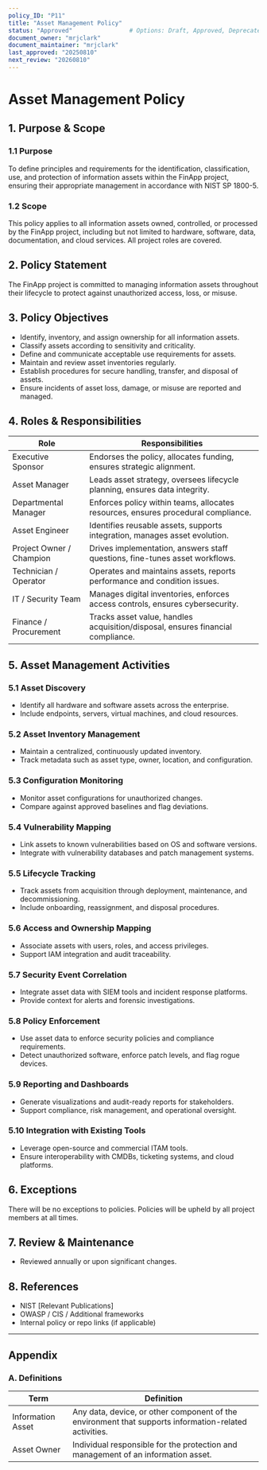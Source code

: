 ```yaml
---
policy_ID: "P11"
title: "Asset Management Policy"
status: "Approved"                # Options: Draft, Approved, Deprecated
document_owner: "mrjclark"
document_maintainer: "mrjclark"
last_approved: "20250810"
next_review: "20260810"
---
```

# Asset Management Policy

## 1. Purpose & Scope

### 1.1 Purpose
To define principles and requirements for the identification, classification, use, and protection of information assets within the FinApp project, ensuring their appropriate management in accordance with NIST SP 1800-5.

### 1.2 Scope
This policy applies to all information assets owned, controlled, or processed by the FinApp project, including but not limited to hardware, software, data, documentation, and cloud services. All project roles are covered.

## 2. Policy Statement
The FinApp project is committed to managing information assets throughout their lifecycle to protect against unauthorized access, loss, or misuse.

## 3. Policy Objectives
- Identify, inventory, and assign ownership for all information assets.
- Classify assets according to sensitivity and criticality.
- Define and communicate acceptable use requirements for assets.
- Maintain and review asset inventories regularly.
- Establish procedures for secure handling, transfer, and disposal of assets.
- Ensure incidents of asset loss, damage, or misuse are reported and managed.

## 4. Roles & Responsibilities

| Role                  | Responsibilities                                                                 |
|---------------------------|--------------------------------------------------------------------------------------|
| Executive Sponsor         | Endorses the policy, allocates funding, ensures strategic alignment.                |
| Asset Manager             | Leads asset strategy, oversees lifecycle planning, ensures data integrity.          |
| Departmental Manager      | Enforces policy within teams, allocates resources, ensures procedural compliance.   |
| Asset Engineer            | Identifies reusable assets, supports integration, manages asset evolution.         |
| Project Owner / Champion  | Drives implementation, answers staff questions, fine-tunes asset workflows.         |
| Technician / Operator     | Operates and maintains assets, reports performance and condition issues.            |
| IT / Security Team        | Manages digital inventories, enforces access controls, ensures cybersecurity.       |
| Finance / Procurement     | Tracks asset value, handles acquisition/disposal, ensures financial compliance.     |

## 5. Asset Management Activities

### 5.1 Asset Discovery
  - Identify all hardware and software assets across the enterprise.
  - Include endpoints, servers, virtual machines, and cloud resources.

### 5.2 Asset Inventory Management
  - Maintain a centralized, continuously updated inventory.
  - Track metadata such as asset type, owner, location, and configuration.

### 5.3 Configuration Monitoring
  - Monitor asset configurations for unauthorized changes.
  - Compare against approved baselines and flag deviations.

### 5.4 Vulnerability Mapping
  - Link assets to known vulnerabilities based on OS and software versions.
  - Integrate with vulnerability databases and patch management systems.

### 5.5 Lifecycle Tracking
  - Track assets from acquisition through deployment, maintenance, and decommissioning.
  - Include onboarding, reassignment, and disposal procedures.

### 5.6 Access and Ownership Mapping
  - Associate assets with users, roles, and access privileges.
  - Support IAM integration and audit traceability.

### 5.7 Security Event Correlation
  - Integrate asset data with SIEM tools and incident response platforms.
  - Provide context for alerts and forensic investigations.

### 5.8 Policy Enforcement
  - Use asset data to enforce security policies and compliance requirements.
  - Detect unauthorized software, enforce patch levels, and flag rogue devices.

### 5.9 Reporting and Dashboards
  - Generate visualizations and audit-ready reports for stakeholders.
  - Support compliance, risk management, and operational oversight.

### 5.10 Integration with Existing Tools
  - Leverage open-source and commercial ITAM tools.
  - Ensure interoperability with CMDBs, ticketing systems, and cloud platforms.

## 6. Exceptions
There will be no exceptions to policies. Policies will be upheld by all project members at all times.

## 7. Review & Maintenance
* Reviewed annually or upon significant changes.

## 8. References
- NIST [Relevant Publications]  
- OWASP / CIS / Additional frameworks  
- Internal policy or repo links (if applicable)

---

## Appendix

### A. Definitions
| Term | Definition |
|---------------------|----------------------------------------------------------------------------|
| Information Asset   | Any data, device, or other component of the environment that supports information-related activities. |
| Asset Owner         | Individual responsible for the protection and management of an information asset. |

